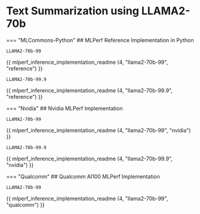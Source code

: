 # Text Summarization using LLAMA2-70b


=== "MLCommons-Python"
    ## MLPerf Reference Implementation in Python
    
    LLAMA2-70b-99
{{ mlperf_inference_implementation_readme (4, "llama2-70b-99", "reference") }}

    LLAMA2-70b-99.9
{{ mlperf_inference_implementation_readme (4, "llama2-70b-99.9", "reference") }}

=== "Nvidia"
    ## Nvidia MLPerf Implementation
    
    LLAMA2-70b-99
{{ mlperf_inference_implementation_readme (4, "llama2-70b-99", "nvidia") }}

    LLAMA2-70b-99.9
{{ mlperf_inference_implementation_readme (4, "llama2-70b-99.9", "nvidia") }}


=== "Qualcomm"
    ## Qualcomm AI100 MLPerf Implementation

    LLAMA2-70b-99
{{ mlperf_inference_implementation_readme (4, "llama2-70b-99", "qualcomm") }}

